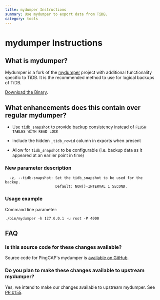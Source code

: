 ```yaml
---
title: mydumper Instructions 
summary: Use mydumper to export data from TiDB.
category: tools
---
```


# mydumper Instructions

## What is mydumper?

Mydumper is a fork of the [mydumper](https://github.com/maxbube/mydumper) project with additional functionality specific to TiDB.  It is the recommended method to use for logical backups of TiDB.

[Download the Binary](http://download.pingcap.org/tidb-enterprise-tools-latest-linux-amd64.tar.gz).

## What enhancements does this contain over regular mydumper?

+ Use `tidb_snapshot` to provide backup consistency instead of `FLUSH TABLES WITH READ LOCK`

+ Include the hidden `_tidb_rowid` column in exports when present

+ Allow for `tidb_snapshot` to be configurable (i.e. backup data as it appeared at an earlier point in time)


### New parameter description

```
  -z, --tidb-snapshot: Set the tidb_snapshot to be used for the backup.
                       Default: NOW()-INTERVAL 1 SECOND.
```

### Usage example

Command line parameter:

```
./bin/mydumper -h 127.0.0.1 -u root -P 4000
```
## FAQ

### Is this source code for these changes available?

Source code for PingCAP's mydumper is [available on GitHub](https://github.com/pingcap/mydumper).

### Do you plan to make these changes available to upstream mydumper?

Yes, we intend to make our changes available to upstream mydumper.  See [PR #155](https://github.com/maxbube/mydumper/pull/155).
